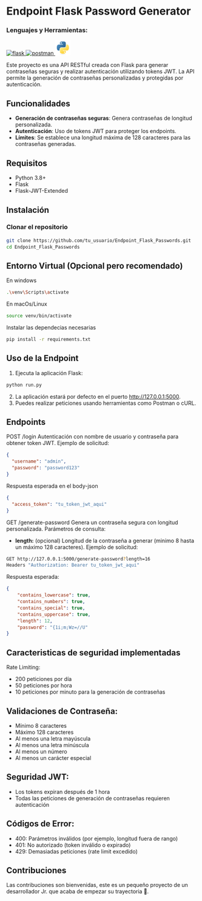 # Endpoint Flask Password Generator 

<h3 align="left">Lenguajes y Herramientas:</h3>
<p align="left"> 
  <a href="https://flask.palletsprojects.com/" target="_blank" rel="noreferrer"> 
    <img src="https://upload.wikimedia.org/wikipedia/commons/thumb/e/e3/Flask_logo.svg/2560px-Flask_logo.svg.png" alt="flask" width="40" height="40"/> 
  </a> 
  <a href="https://postman.com" target="_blank" rel="noreferrer"> 
    <img src="https://www.vectorlogo.zone/logos/getpostman/getpostman-icon.svg" alt="postman" width="40" height="40"/> 
  </a> 
  <a href="https://www.python.org" target="_blank" rel="noreferrer"> 
    <img src="https://raw.githubusercontent.com/devicons/devicon/master/icons/python/python-original.svg" alt="python" width="40" height="40"/> 
  </a> 
</p>


Este proyecto es una API RESTful creada con Flask para generar contraseñas seguras y realizar autenticación utilizando tokens JWT. La API permite la generación de contraseñas personalizadas y protegidas por autenticación.

## Funcionalidades

- **Generación de contraseñas seguras**: Genera contraseñas de longitud personalizada.
- **Autenticación**: Uso de tokens JWT para proteger los endpoints.
- **Límites**: Se establece una longitud máxima de 128 caracteres para las contraseñas generadas.


## Requisitos

- Python 3.8+
- Flask
- Flask-JWT-Extended

## Instalación

### Clonar el repositorio

```bash
git clone https://github.com/tu_usuario/Endpoint_Flask_Passwords.git
cd Endpoint_Flask_Passwords
```

## Entorno Virtual (Opcional pero recomendado)

En windows
```bash
.\venv\Scripts\activate
```

En macOs/Linux
```bash
source venv/bin/activate
```

Instalar las dependecias necesarias
```bash
pip install -r requirements.txt
```

## Uso de la Endpoint
1. Ejecuta la aplicación Flask:
```bash
python run.py
```
2. La aplicación estará por defecto en el puerto http://127.0.0.1:5000.
3. Puedes realizar peticiones usando herramientas como Postman o cURL.

## Endpoints
POST /login
Autenticación con nombre de usuario y contraseña para obtener token JWT.
Ejemplo de solicitud:
```json
{
  "username": "admin",
  "password": "password123"
}
```

Respuesta esperada en el body-json
```json
{
  "access_token": "tu_token_jwt_aqui"
}
```

GET /generate-password
Genera un contraseña segura con longitud personalizada.
Parámetros de consulta:
- **length:** (opcional) Longitud de la contraseña a generar (minimo 8 hasta un máximo 128 caracteres).
Ejemplo de solicitud:

```bash
GET http://127.0.0.1:5000/generate-password?length=16
Headers "Authorization: Bearer tu_token_jwt_aqui"
```
Respuesta esperada:
```json
{
    "contains_lowercase": true,
    "contains_numbers": true,
    "contains_special": true,
    "contains_uppercase": true,
    "length": 12,
    "password": "{1i;m;Wz=//U"
}
```

## Caracteristicas de seguridad implementadas
Rate Limiting:
- 200 peticiones por día
- 50 peticiones por hora
- 10 peticiones por minuto para la generación de contraseñas
## Validaciones de Contraseña:
- Mínimo 8 caracteres
- Máximo 128 caracteres
- Al menos una letra mayúscula
- Al menos una letra minúscula
- Al menos un número
- Al menos un carácter especial
## Seguridad JWT:
- Los tokens expiran después de 1 hora
- Todas las peticiones de generación de contraseñas requieren autenticación
## Códigos de Error:
- 400: Parámetros inválidos (por ejemplo, longitud fuera de rango)
- 401: No autorizado (token inválido o expirado)
- 429: Demasiadas peticiones (rate limit excedido)

## Contribuciones
Las contribuciones son bienvenidas, este es un pequeño proyecto de un desarrollador Jr. que acaba de empezar su trayectoria 🙂.
